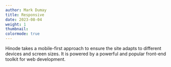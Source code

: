 ```yaml
---
author: Mark Dumay
title: Responsive
date: 2023-08-04
weight: 1
thumbnail: 
colormode: true
---
```


Hinode takes a mobile-first approach to ensure the site adapts to different devices and screen sizes. It is powered by  a powerful and popular front-end toolkit for web development.

